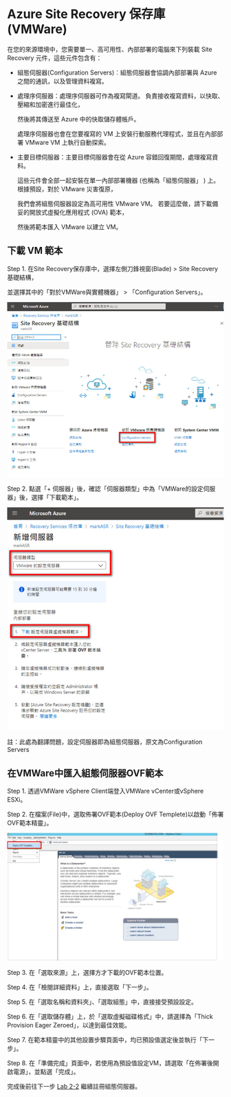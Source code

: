 # Azure Site Recovery 保存庫 (VMWare)

在您的來源環境中，您需要單一、高可用性、內部部署的電腦來下列裝載 Site Recovery 元件，這些元件包含有：<br>

- 組態伺服器(Configuration Servers)︰組態伺服器會協調內部部署與 Azure 之間的通訊，以及管理資料複寫。<br>

- 處理序伺服器：處理序伺服器可作為複寫閘道。 負責接收複寫資料，以快取、壓縮和加密進行最佳化，<br>

  然後將其傳送至 Azure 中的快取儲存體帳戶。<br>
  
  處理序伺服器也會在您要複寫的 VM 上安裝行動服務代理程式，並且在內部部署 VMware VM 上執行自動探索。<br>
  
- 主要目標伺服器：主要目標伺服器會在從 Azure 容錯回復期間，處理複寫資料。<br>

  這些元件會全部一起安裝在單一內部部署機器 (也稱為「組態伺服器」 ) 上。 根據預設，對於 VMware 災害復原，<br>

  我們會將組態伺服器設定為高可用性 VMware VM。 若要這麼做，請下載備妥的開放式虛擬化應用程式 (OVA) 範本，<br>
  
  然後將範本匯入 VMware 以建立 VM。<br>

## 下載 VM 範本

Step 1. 在Site Recovery保存庫中，選擇左側刀鋒視窗(Blade) > Site Recovery 基礎結構，<br>

並選擇其中的「對於VMWare與實體機器」 > 「Configuration Servers」。<br>

![GITHUB](https://github.com/MarkChang-Core/ASR-VMWare/blob/main/Image/lab6.jpg)

Step 2. 點選「+ 伺服器」後，確認「伺服器類型」中為「VMWare的設定伺服器」後，選擇「下載範本」。

![GITHUB](https://github.com/MarkChang-Core/ASR-VMWare/blob/main/Image/lab7.jpg)

  註：此處為翻譯問題，設定伺服器即為組態伺服器，原文為Configuration Servers

## 在VMWare中匯入組態伺服器OVF範本

Step 1. 透過VMWare vSphere Client端登入VMWare vCenter或vSphere ESXi。<br>

Step 2. 在檔案(File)中，選取佈署OVF範本(Deploy OVF Templete)以啟動「佈署OVF範本精靈」。<br>

![GITHUB](https://github.com/MarkChang-Core/ASR-VMWare/blob/main/Image/lab8.jpg)

Step 3. 在「選取來源」上，選擇方才下載的OVF範本位置。

Step 4. 在「檢閱詳細資料」上，直接選取「下一步」。

Step 5. 在「選取名稱和資料夾」、「選取組態」中，直接接受預設設定。

Step 6. 在「選取儲存體」上，於「選取虛擬磁碟格式」中，請選擇為「Thick Provision Eager Zeroed」，以達到最佳效能。

Step 7. 在範本精靈中的其他設置步驟頁面中，均已預設值選定後並執行「下一步」。

Step 8. 在「準備完成」頁面中，若使用為預設值設定VM，請選取「在佈署後開啟電源」，並點選「完成」。


完成後前往下一步 [Lab 2-2](https://github.com/MarkChang-Core/ASR-VMWare/edit/main/Lab2-2.md) 繼續註冊組態伺服器。
